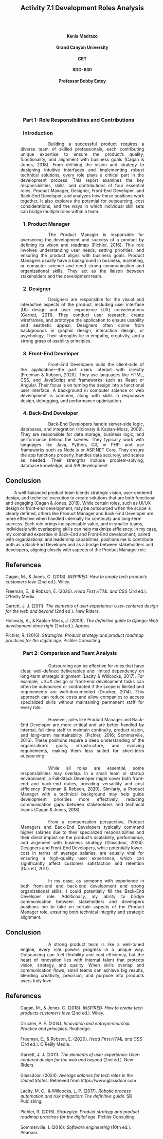 <br><br>
<h2 align="center">Activity 7.1 Development Roles Analysis</h2>
<br><br>

<h4 align="center">Kenia Madrazo</h4>
<h4 align="center">Grand Canyon University</h4>
<h4 align="center">CET</h4>
<h4 align="center">SDD-630</h4>                     
<h4 align="center">Professor Bobby Estey</h4>
<br><br>                  
<br><br>

<h3><p style="text-align: justify; margin-left: 3.5em; margin-right: 3.5em;">Part 1: Role Responsibilities and Contributions</h3>

<h3><p style="text-align: justify; margin-left: 3.5em; margin-right: 3.5em;">Introduction</h3>
<p style="text-align: justify; text-indent: 4.5em; margin-left: 3.5em; margin-right: 3.5em;">
&emsp;&emsp;Building a successful product requires a diverse team of skilled professionals, each contributing unique expertise to ensure the product’s quality, functionality, and alignment with business goals (Cagan & Jones, 2018). From defining the vision and strategy to designing intuitive interfaces and implementing robust technical solutions, every role plays a critical part in the development process. This report examines the key responsibilities, skills, and contributions of four essential roles, Product Manager, Designer, Front-End Developer, and Back-End Developer, and analyzes how these positions work together. It also explores the potential for outsourcing, cost considerations, and the ways in which individual skill sets can bridge multiple roles within a team.
</p>

<h3><p style="text-align: justify; margin-left: 3.5em; margin-right: 3.5em;">1. Product Manager</h3>
<p style="text-align: justify; text-indent: 4.5em; margin-left: 3.5em; margin-right: 3.5em;">
&emsp;&emsp;The Product Manager is responsible for overseeing the development and success of a product by defining its vision and roadmap (Pichler, 2016). This role involves understanding user needs, setting priorities, and ensuring the product aligns with business goals. Product Managers usually have a background in business, marketing, or computer science and need strong communication and organizational skills. They act as the liaison between stakeholders and the development team.
</p>

<h3><p style="text-align: justify; margin-left: 3.5em; margin-right: 3.5em;">2. Designer</h3>
<p style="text-align: justify; text-indent: 4.5em; margin-left: 3.5em; margin-right: 3.5em;">
&emsp;&emsp;Designers are responsible for the visual and interactive aspects of the product, including user interface (UI) design and user experience (UX) considerations (Garrett, 2011). They conduct user research, create wireframes, and prototype the application to ensure usability and aesthetic appeal. Designers often come from backgrounds in graphic design, interaction design, or psychology. Their strengths lie in empathy, creativity, and a strong grasp of usability principles.
</p>

<h3><p style="text-align: justify; margin-left: 3.5em; margin-right: 3.5em;">3. Front-End Developer</h3>
<p style="text-align: justify; text-indent: 4.5em; margin-left: 3.5em; margin-right: 3.5em;">
&emsp;&emsp;Front-End Developers build the client-side of the application—the part users interact with directly (Freeman & Robson, 2020). They use languages like HTML, CSS, and JavaScript and frameworks such as React or Angular. Their focus is on turning the design into a functional user interface. A background in computer science or web development is common, along with skills in responsive design, debugging, and performance optimization.
</p>

<h3><p style="text-align: justify; margin-left: 3.5em; margin-right: 3.5em;">4. Back-End Developer</h3>
<p style="text-align: justify; text-indent: 4.5em; margin-left: 3.5em; margin-right: 3.5em;">
&emsp;&emsp;Back-End Developers handle server-side logic, databases, and integration (Holovaty & Kaplan-Moss, 2009). They are responsible for data storage, business logic, and performance behind the scenes. They typically work with languages like Java, Python, C#, or PHP, and use frameworks such as Node.js or ASP.NET Core. They ensure the app functions properly, handles data securely, and scales as needed. Their strengths include problem-solving, database knowledge, and API development.
</p>

## Conclusion
&emsp;&emsp;A well-balanced product team blends strategic vision, user-centered design, and technical execution to create solutions that are both functional and engaging (Cagan & Jones, 2018). While certain roles, such as UI/UX design or front-end development, may be outsourced when the scope is clearly defined, others like Product Manager and Back-End Developer are more effective when handled internally for continuity and long-term success. Each role brings indispensable value, and in smaller teams, individuals with overlapping skills can help maximize efficiency. In my case, my combined expertise in Back-End and Front-End development, paired with organizational and leadership capabilities, positions me to contribute both as a Back-End Developer and as a bridge between stakeholders and developers, aligning closely with aspects of the Product Manager role.

## References
Cagan, M., & Jones, C. (2018). *INSPIRED: How to create tech products customers love* (2nd ed.). Wiley.

Freeman, E., & Robson, E. (2020). *Head First HTML and CSS* (3rd ed.). O’Reilly Media.

Garrett, J. J. (2011). *The elements of user experience: User-centered design for the web and beyond* (2nd ed.). New Riders.

Holovaty, A., & Kaplan-Moss, J. (2009). *The definitive guide to Django: Web development done right* (2nd ed.). Apress.

Pichler, R. (2016). *Strategize: Product strategy and product roadmap practices for the digital age*. Pichler Consulting.


<h3><p style="text-align: justify; margin-left: 3.5em; margin-right: 3.5em;">Part 2: Comparison and Team Analysis</h3>

<h3><p style="text-align: justify; margin-left: 3.5em; margin-right: 3.5em;"></h3>
<p style="text-align: justify; text-indent: 4.5em; margin-left: 3.5em; margin-right: 3.5em;">
&emsp;&emsp;Outsourcing can be effective for roles that have clear, well-defined deliverables and limited dependency on long-term strategic alignment (Lacity & Willcocks, 2017). For example, UI/UX design or front-end development tasks can often be outsourced or contracted if the scope is limited and requirements are well-documented (Drucker, 2014). This approach can reduce costs and allow companies to access specialized skills without maintaining permanent staff for every role.
</p>

<h3><p style="text-align: justify; margin-left: 3.5em; margin-right: 3.5em;"></h3>
<p style="text-align: justify; text-indent: 4.5em; margin-left: 3.5em; margin-right: 3.5em;">
&emsp;&emsp;However, roles like Product Manager and Back-End Developer are more critical and are better handled by internal, full-time staff to maintain continuity, product vision, and long-term maintainability (Pichler, 2016; Sommerville, 2016). These positions require a deep understanding of the organization’s goals, infrastructure, and evolving requirements, making them less suited for short-term outsourcing.
</p>

<h3><p style="text-align: justify; margin-left: 3.5em; margin-right: 3.5em;"></h3>
<p style="text-align: justify; text-indent: 4.5em; margin-left: 3.5em; margin-right: 3.5em;">
&emsp;&emsp;While all roles are essential, some responsibilities may overlap. In a small team or startup environment, a Full-Stack Developer might cover both front-end and back-end duties, providing versatility and cost efficiency (Freeman & Robson, 2020). Similarly, a Product Manager with a technical background may help guide development priorities more effectively, reducing communication gaps between stakeholders and technical teams (Cagan & Jones, 2018).
</p>

<h3><p style="text-align: justify; margin-left: 3.5em; margin-right: 3.5em;"></h3>
<p style="text-align: justify; text-indent: 4.5em; margin-left: 3.5em; margin-right: 3.5em;">
&emsp;&emsp;From a compensation perspective, Product Managers and Back-End Developers typically command higher salaries due to their specialized responsibilities and their direct impact on the product’s scalability, performance, and alignment with business strategy (Glassdoor, 2024). Designers and Front-End Developers, while potentially lower-cost in terms of average salaries, are equally vital for ensuring a high-quality user experience, which can significantly affect customer satisfaction and retention (Garrett, 2011).
</p>

<h3><p style="text-align: justify; margin-left: 3.5em; margin-right: 3.5em;"></h3>
<p style="text-align: justify; text-indent: 4.5em; margin-left: 3.5em; margin-right: 3.5em;">
&emsp;&emsp;In my case, as someone with experience in both front-end and back-end development and strong organizational skills, I could potentially fill the Back-End Developer role. Additionally, my ability to bridge communication between stakeholders and developers positions me to take on certain aspects of the Product Manager role, ensuring both technical integrity and strategic alignment.
</p>

## Conclusion
<p style="text-align: justify; text-indent: 4.5em; margin-left: 3.5em; margin-right: 3.5em;">
&emsp;&emsp;A strong product team is like a well-tuned engine, every role powers progress in a unique way. Outsourcing can fuel flexibility and cost efficiency, but the heart of innovation lies with internal talent that protects vision, strategy, and quality. When skills overlap and communication flows, small teams can achieve big results, blending creativity, precision, and purpose into products users truly love.
</p>

## References
<p style="margin-left: 3.5em; margin-right: 3.5em;">
Cagan, M., & Jones, C. (2018). <em>INSPIRED: How to create tech products customers love</em> (2nd ed.). Wiley.<br><br>
Drucker, P. F. (2014). <em>Innovation and entrepreneurship: Practice and principles</em>. Routledge.<br><br>
Freeman, E., & Robson, E. (2020). <em>Head First HTML and CSS</em> (3rd ed.). O’Reilly Media.<br><br>
Garrett, J. J. (2011). <em>The elements of user experience: User-centered design for the web and beyond</em> (2nd ed.). New Riders.<br><br>
Glassdoor. (2024). <em>Average salaries for tech roles in the United States</em>. Retrieved from https://www.glassdoor.com<br><br>
Lacity, M. C., & Willcocks, L. P. (2017). <em>Robotic process automation and risk mitigation: The definitive guide</em>. SB Publishing.<br><br>
Pichler, R. (2016). <em>Strategize: Product strategy and product roadmap practices for the digital age</em>. Pichler Consulting.<br><br>
Sommerville, I. (2016). <em>Software engineering</em> (10th ed.). Pearson.
</p>